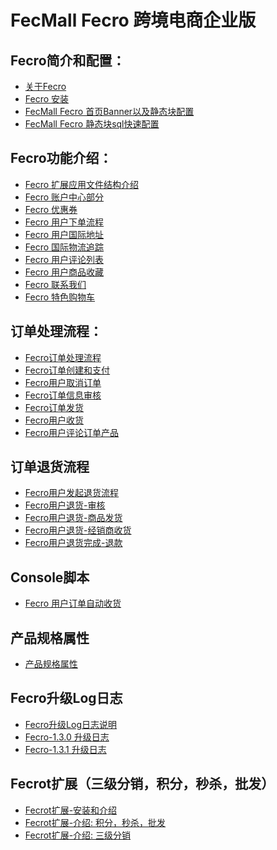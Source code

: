 FecMall Fecro 跨境电商企业版
===============================

Fecro简介和配置：
---------

*  [关于Fecro](fecmall-fecro-about.md)
*  [Fecro 安装](fecmall-fecro-install.md)
*  [FecMall Fecro 首页Banner以及静态块配置](fecmall-fecro-banner-config.md)
*  [FecMall Fecro 静态块sql快速配置](fecmall-fecro-config-sql.md)

Fecro功能介绍：
---------
*  [Fecro 扩展应用文件结构介绍](fecmall-fecro-addons-file.md)
*  [Fecro 账户中心部分](fecmall-fecro-account.md)
*  [Fecro 优惠券](fecmall-fecro-coupon.md)
*  [Fecro 用户下单流程](fecmall-fecro-order.md)
*  [Fecro 用户国际地址](fecmall-fecro-order-address.md)
*  [Fecro 国际物流追踪](fecmall-fecro-shipping-tracking.md)
*  [Fecro 用户评论列表](fecmall-fecro-review-list.md)
*  [Fecro 用户商品收藏](fecmall-fecro-favorite.md)
*  [Fecro 联系我们](fecmall-fecro-contacts.md)
*  [Fecro 特色购物车](fecmall-fecro-cart.md)

订单处理流程：
----------

*  [Fecro订单处理流程](fecmall-fecro-order-process.md)
*  [Fecro订单创建和支付](fecmall-fecro-order-create-and-payment.md)
*  [Fecro用户取消订单](fecmall-fecro-order-cancel.md)
*  [Fecro订单信息审核](fecmall-fecro-order-audit.md)
*  [Fecro订单发货](fecmall-fecro-order-dispatch.md)
*  [Fecro用户收货](fecmall-fecro-order-customer-received.md)
*  [Fecro用户评论订单产品](fecmall-fecro-order-customer-review.md)


订单退货流程
----------

*  [Fecro用户发起退货流程](fecmall-fecro-order-aftersale-request.md)
*  [Fecro用户退货-审核](fecmall-fecro-order-aftersale-audit.md)
*  [Fecro用户退货-商品发货](fecmall-fecro-order-aftersale-dispatch.md)
*  [Fecro用户退货-经销商收货](fecmall-fecro-order-aftersale-receive.md)
*  [Fecro用户退货完成-退款](fecmall-fecro-order-aftersale-refund.md)




Console脚本
----------
*  [Fecro 用户订单自动收货](fecmall-fecro-customer-order-auto-received.md)


产品规格属性
----------

*  [产品规格属性](fecmall-fecro-custom-option.md)


Fecro升级Log日志
----------

*  [Fecro升级Log日志说明](fecmall-fecro-upgrade-log.md)
*  [Fecro-1.3.0 升级日志](fecmall-fecro-upgrade-130.md)
*  [Fecro-1.3.1 升级日志](fecmall-fecro-upgrade-131.md)


Fecrot扩展（三级分销，积分，秒杀，批发）
----------

*  [Fecrot扩展-安装和介绍](fecmall-fecrot-about.md)
*  [Fecrot扩展-介绍: 积分，秒杀，批发](fecmall-fecrot-func-info.md)
*  [Fecrot扩展-介绍: 三级分销](fecmall-fecrot-func-distributor.md)






















